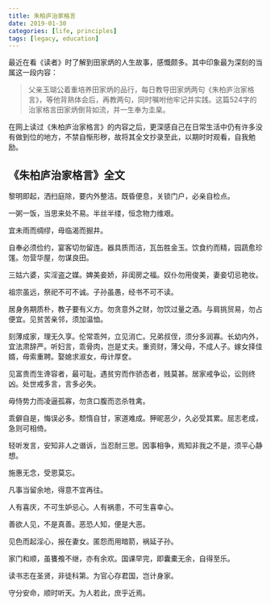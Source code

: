 ```yaml
---
title: 朱柏庐治家格言
date: 2019-01-30
categories: [life, principles]
tags: [legacy, education]
---
```


最近在看《读者》时了解到田家炳的人生故事，感慨颇多。其中印象最为深刻的当属这一段内容：

> 父亲玉瑚公着重培养田家炳的品行，每日教导田家炳两句《朱柏庐治家格言》，等他背熟体会后，再教两句，同时嘱咐他牢记并实践。这篇524字的治家格言田家炳倒背如流，并一生奉为圭臬。

在网上读过《朱柏庐治家格言》的内容之后，更深感自己在日常生活中仍有许多没有做到位的地方，不禁自惭形秽，故将其全文抄录至此，以期时时观看，自我勉励。

## 《朱柏庐治家格言》全文

黎明即起，洒扫庭除，要内外整洁。既昏便息，关锁门户，必亲自检点。

一粥一饭，当思来处不易。半丝半缕，恒念物力维艰。

宜未雨而绸缪，毋临渴而掘井。

自奉必须俭约，宴客切勿留连。器具质而洁，瓦缶胜金玉。饮食约而精，园蔬愈珍馐。勿营华屋，勿谋良田。

三姑六婆，实淫盗之媒。婢美妾娇，非闺房之福。奴仆勿用俊美，妻妾切忌艳妆。

祖宗虽远，祭祀不可不诚。子孙虽愚，经书不可不读。

居身务期质朴，教子要有义方。勿贪意外之财，勿饮过量之酒。与肩挑贸易，勿占便宜。见贫苦亲邻，须加温恤。

刻薄成家，理无久享。伦常乖舛，立见消亡。兄弟叔侄，须分多润寡。长幼内外，宜法肃辞严。听妇言，乖骨肉，岂是丈夫。重资财，薄父母，不成人子。嫁女择佳婿，毋索重聘。娶媳求淑女，毋计厚奁。

见富贵而生谗容者，最可耻。遇贫穷而作骄态者，贱莫甚。居家戒争讼，讼则终凶。处世戒多言，言多必失。

毋恃势力而凌逼孤寡，勿贪口腹而恣杀牲禽。

乖僻自是，悔误必多。颓惰自甘，家道难成。狎昵恶少，久必受其累。屈志老成，急则可相倚。

轻听发言，安知非人之谮诉，当忍耐三思。因事相争，焉知非我之不是，须平心静想。

施惠无念，受恩莫忘。

凡事当留余地，得意不宜再往。

人有喜庆，不可生妒忌心。人有祸患，不可生喜幸心。

善欲人见，不是真善。恶恐人知，便是大恶。

见色而起淫心，报在妻女。匿怨而用暗箭，祸延子孙。

家门和顺，虽饔飧不继，亦有余欢。国课早完，即囊橐无余，自得至乐。

读书志在圣贤，非徒科第。为官心存君国，岂计身家。

守分安命，顺时听天。为人若此，庶乎近焉。

